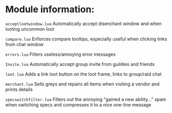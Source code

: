 # Module information:

`acceptlootwindow.lua` Automatically accept disenchant window and when looting uncommon loot

`compare.lua` Enforces compare tooltips, especially useful when clicking links from chat window

`errors.lua` Filters useless/annoying error messages

`Invite.lua` Automatically accept group invite from guildies and friends

`loot.lua` Adds a link loot button on the loot frame, links to group/raid chat

`merchant.lua` Sells greys and repairs all items when visiting a vendor and prints details

`specswitchfilter.lua` Filters out the annoying "gained a new ability..." spam when switching specs
and compresses it to a nice one-line message
